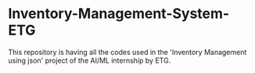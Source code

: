 # Inventory-Management-System-ETG
This repository is having all the codes used in the 'Inventory Management using json' project of the AI/ML internship by ETG.


